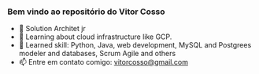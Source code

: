 ### Bem vindo ao repositório do Vitor Cosso

- 🔭 Solution Architet jr
- 🌱 Learning about cloud infrastructure like GCP.
- 💬 Learned skill: Python, Java, web development, MySQL and Postgrees modeler and databases, Scrum Agile and others
- 📫 Entre em contato comigo: vitorcosso@gmail.com 
<!--
